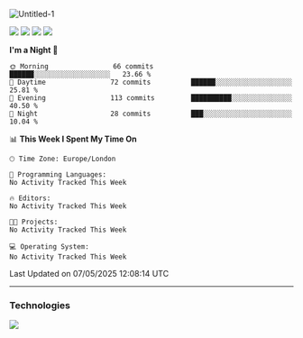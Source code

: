 ![Untitled-1](https://user-images.githubusercontent.com/60234159/205467341-42e8f0b2-29cf-4c4a-8c69-b9ffe772e4c8.png)

<a href="https://discord.gg/JHSdfAzd"><img src="https://img.shields.io/discord/870040784165040139"></a>
<a href="https://birb.studio"><img src="https://img.shields.io/website?down_color=red&down_message=down&up_color=green&up_message=up&url=https%3A%2F%2Fbirb.studio"></a>
<a href="https://github.com/birbexe"><img src="https://img.shields.io/github/followers/birbexe"></a>
<a href="https://github.com/birbexe"><img src="https://img.shields.io/github/stars/birbexe"></a>

<!--START_SECTION:waka-->
**I'm a Night 🦉** 

```text
🌞 Morning                66 commits          ██████░░░░░░░░░░░░░░░░░░░   23.66 % 
🌆 Daytime                72 commits          ██████░░░░░░░░░░░░░░░░░░░   25.81 % 
🌃 Evening                113 commits         ██████████░░░░░░░░░░░░░░░   40.50 % 
🌙 Night                  28 commits          ███░░░░░░░░░░░░░░░░░░░░░░   10.04 % 
```


📊 **This Week I Spent My Time On** 

```text
🕑︎ Time Zone: Europe/London

💬 Programming Languages: 
No Activity Tracked This Week

🔥 Editors: 
No Activity Tracked This Week

🐱‍💻 Projects: 
No Activity Tracked This Week

💻 Operating System: 
No Activity Tracked This Week
```


 Last Updated on 07/05/2025 12:08:14 UTC
<!--END_SECTION:waka-->

---

### Technologies

<img src="https://github-readme-stats.vercel.app/api?username=birbexe&count_private=true&show_icons=true&theme=dark"></img>
